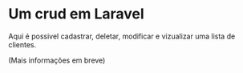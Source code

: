 # Um crud em Laravel

Aqui é possivel cadastrar, deletar, modificar e vizualizar uma lista de clientes.

(Mais informações em breve)